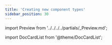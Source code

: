 ```yaml
---
title: 'Creating new component types'
sidebar_position: 30
---
```


import Preview from '../../../../partials/\_Preview.md';

<Preview />

import DocCardList from '@theme/DocCardList';

<DocCardList />
